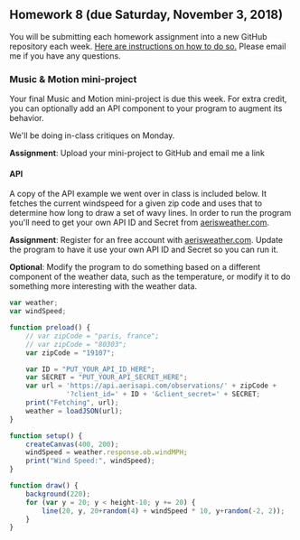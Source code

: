 ## Homework 8 (due Saturday, November 3, 2018)

You will be submitting each homework assignment into a new GitHub repository each week. [Here are instructions on how to do so.](https://github.com/zamfi/github-guide/blob/master/README.md) Please email me if you have any questions.

### Music & Motion mini-project

Your final Music and Motion mini-project is due this week.  For extra credit,
you can optionally add an API component to your program to augment its
behavior.

We'll be doing in-class critiques on Monday.

**Assignment**: Upload your mini-project to GitHub and email me a link

#### API

A copy of the API example we went over in class is included below.  It fetches
the current windspeed for a given zip code and uses that to determine how long
to draw a set of wavy lines.  In order to run the program you'll need to get
your own API ID and Secret from [aerisweather.com](aerisweather.com).

**Assignment**: Register for an free account with
[aerisweather.com](aerisweather.com). Update the program to have it use your
own API ID and Secret so you can run it.

**Optional**: Modify the program to do something based on a different component
of the weather data, such as the temperature, or modify it to do something more
interesting with the weather data.

```javascript
var weather;
var windSpeed;

function preload() {
    // var zipCode = "paris, france";
    // var zipCode = "80303";
    var zipCode = "19107";

    var ID = "PUT_YOUR_API_ID_HERE";
    var SECRET = "PUT_YOUR_API_SECRET_HERE";
    var url = 'https://api.aerisapi.com/observations/' + zipCode +
              '?client_id=' + ID + '&client_secret=' + SECRET;
    print("Fetching", url);
    weather = loadJSON(url);
}

function setup() {
    createCanvas(400, 200);
    windSpeed = weather.response.ob.windMPH;
    print("Wind Speed:", windSpeed);
}

function draw() {
    background(220);
    for (var y = 20; y < height-10; y += 20) {
        line(20, y, 20+random(4) + windSpeed * 10, y+random(-2, 2));
    }
}
```
